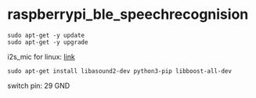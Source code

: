 # raspberrypi_ble_speechrecognision


```
sudo apt-get -y update
sudo apt-get -y upgrade
```

i2s_mic for linux: [link](https://cdn-learn.adafruit.com/downloads/pdf/adafruit-i2s-mems-microphone-breakout.pdf)

```
sudo apt-get install libasound2-dev python3-pip libboost-all-dev
```

switch pin: 29 GND
